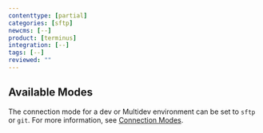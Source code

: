 ```yaml
---
contenttype: [partial]
categories: [sftp]
newcms: [--]
product: [terminus]
integration: [--]
tags: [--]
reviewed: ""
---
```


## Available Modes

The connection mode for a dev or Multidev environment can be set to `sftp` or `git`. For more information, see [Connection Modes](/guides/quickstart/connection-modes).

